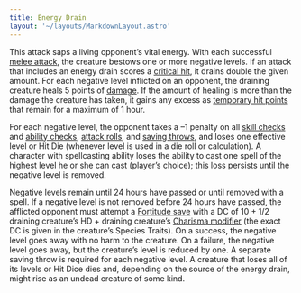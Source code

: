 ```yaml
---
title: Energy Drain
layout: '~/layouts/MarkdownLayout.astro'
---
```

This attack saps a living opponent’s vital energy. With each successful [melee attack](/modern.d20.srd/combat/attack.actions), the creature bestows one or
more negative levels. If an attack that includes an energy drain scores a
[critical hit](/modern.d20.srd/combat/critical.hits), it drains double the
given amount. For each negative level inflicted on an opponent, the draining
creature heals 5 points of [damage](/modern.d20.srd/combat/damage). If the
amount of healing is more than the damage the creature has taken, it gains any
excess as [temporary hit points](/modern.d20.srd/combat/death.dying.healing)
that remain for a maximum of 1 hour.

For each negative level, the opponent takes a –1 penalty on all [skill checks](/modern.d20.srd/skills/skill.basics) and [ability checks](/modern.d20.srd/basics/ability.scores), [attack rolls](/modern.d20.srd/combat/attack.roll), and [saving throws](/modern.d20.srd/basics/saving.throws), and loses one effective level
or Hit Die (whenever level is used in a die roll or calculation). A character
with spellcasting ability loses the ability to cast one spell of the highest
level he or she can cast (player’s choice); this loss persists until the
negative level is removed.

Negative levels remain until 24 hours have passed or until removed with a
spell. If a negative level is not removed before 24 hours have passed, the
afflicted opponent must attempt a [Fortitude save](/modern.d20.srd/basics/saving.throws) with a DC of 10 + 1/2 draining
creature’s HD + draining creature’s [Charisma modifier](/modern.d20.srd/basics/ability.scores) (the exact DC is given in the
creature’s Species Traits). On a success, the negative level goes away with no
harm to the creature. On a failure, the negative level goes away, but the
creature’s level is reduced by one. A separate saving throw is required for
each negative level. A creature that loses all of its levels or Hit Dice dies
and, depending on the source of the energy drain, might rise as an undead
creature of some kind.

